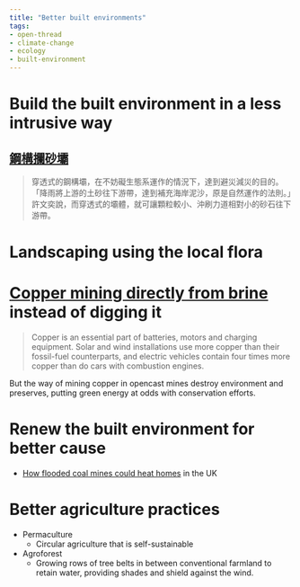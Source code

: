 ```yaml
---
title: "Better built environments"
tags:
- open-thread
- climate-change
- ecology
- built-environment
---
```


# Build the built environment in a less intrusive way
## [鋼構攔砂壩](https://e-info.org.tw/node/223936)

> 穿透式的鋼構壩，在不妨礙生態系運作的情況下，達到避災減災的目的。「降雨將上游的土砂往下游帶，達到補充海岸泥沙，原是自然運作的法則。」許文奕說，而穿透式的壩體，就可讓顆粒較小、沖刷力道相對小的砂石往下游帶。

# Landscaping using the local flora

# [Copper mining directly from brine](https://www.economist.com/science-and-technology/2021/07/07/people-may-one-day-drill-for-copper-as-they-now-drill-for-oil) instead of digging it

> Copper is an essential part of batteries, motors and charging equipment. Solar and wind installations use more copper than their fossil-fuel counterparts, and electric vehicles contain four times more copper than do cars with combustion engines.

But the way of mining copper in opencast mines destroy environment and preserves, putting green energy at odds with conservation efforts.

# Renew the built environment for better cause
- [How flooded coal mines could heat homes](https://www.bbc.com/future/article/20210706-how-flooded-coal-mines-could-heat-homes) in the UK 

# Better agriculture practices
-   Permaculture
    -   Circular agriculture that is self-sustainable
-   Agroforest
    -   Growing rows of tree belts in between conventional farmland to retain water, providing shades and shield against the wind.